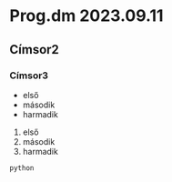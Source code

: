 # Prog.dm 2023.09.11

## Címsor2

### Címsor3

- első
- második
- harmadik

1. első
1. második
1. harmadik

```python```